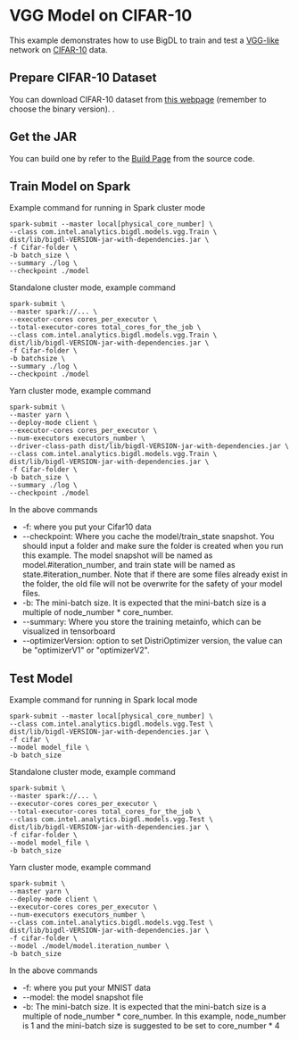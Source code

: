# VGG Model on CIFAR-10
This example demonstrates how to use BigDL to train and test a [VGG-like](http://torch.ch/blog/2015/07/30/cifar.html) network on [CIFAR-10](https://www.cs.toronto.edu/~kriz/cifar.html) data.

## Prepare CIFAR-10 Dataset
You can download CIFAR-10 dataset from [this webpage](https://www.cs.toronto.edu/~kriz/cifar.html) (remember to choose the binary version).
.

## Get the JAR
You can build one by refer to the
[Build Page](https://bigdl-project.github.io/master/#ScalaUserGuide/install-build-src/) from the source code.

## Train Model on Spark
Example command for running in Spark cluster mode
```
spark-submit --master local[physical_core_number] \
--class com.intel.analytics.bigdl.models.vgg.Train \
dist/lib/bigdl-VERSION-jar-with-dependencies.jar \
-f Cifar-folder \
-b batch_size \
--summary ./log \
--checkpoint ./model
```

Standalone cluster mode, example command
```
spark-submit \
--master spark://... \
--executor-cores cores_per_executor \
--total-executor-cores total_cores_for_the_job \
--class com.intel.analytics.bigdl.models.vgg.Train \
dist/lib/bigdl-VERSION-jar-with-dependencies.jar \
-f Cifar-folder \
-b batchsize \
--summary ./log \
--checkpoint ./model
```
Yarn cluster mode, example command
```
spark-submit \
--master yarn \
--deploy-mode client \
--executor-cores cores_per_executor \
--num-executors executors_number \
--driver-class-path dist/lib/bigdl-VERSION-jar-with-dependencies.jar \
--class com.intel.analytics.bigdl.models.vgg.Train \
dist/lib/bigdl-VERSION-jar-with-dependencies.jar \
-f Cifar-folder \
-b batch_size \
--summary ./log \
--checkpoint ./model
```
In the above commands
* -f: where you put your Cifar10 data
* --checkpoint: Where you cache the model/train_state snapshot. You should input a folder and
make sure the folder is created when you run this example. The model snapshot will be named as
model.#iteration_number, and train state will be named as state.#iteration_number. Note that if
there are some files already exist in the folder, the old file will not be overwrite for the
safety of your model files.
* -b: The mini-batch size. It is expected that the mini-batch size is a multiple of node_number * core_number.
* --summary: Where you store the training metainfo, which can be visualized in tensorboard
* --optimizerVersion: option to set DistriOptimizer version, the value can be "optimizerV1" or "optimizerV2".
## Test Model
Example command for running in Spark local mode
```
spark-submit --master local[physical_core_number] \
--class com.intel.analytics.bigdl.models.vgg.Test \
dist/lib/bigdl-VERSION-jar-with-dependencies.jar \
-f cifar \
--model model_file \
-b batch_size
```

Standalone cluster mode, example command
```
spark-submit \
--master spark://... \
--executor-cores cores_per_executor \
--total-executor-cores total_cores_for_the_job \
--class com.intel.analytics.bigdl.models.vgg.Test \
dist/lib/bigdl-VERSION-jar-with-dependencies.jar \
-f cifar-folder \
--model model_file \
-b batch_size
```
Yarn cluster mode, example command
```
spark-submit \
--master yarn \
--deploy-mode client \
--executor-cores cores_per_executor \
--num-executors executors_number \
--class com.intel.analytics.bigdl.models.vgg.Test \
dist/lib/bigdl-VERSION-jar-with-dependencies.jar \
-f cifar-folder \
--model ./model/model.iteration_number \
-b batch_size
```
In the above commands
* -f: where you put your MNIST data
* --model: the model snapshot file
* -b: The mini-batch size. It is expected that the mini-batch size is a multiple of node_number * core_number. In this example, node_number is 1 and the mini-batch size is suggested to be set to core_number * 4
